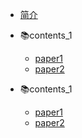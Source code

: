- [简介](blog-readme.md)

- 📚contents_1
  - [paper1](template1/paper1.md)
  - [paper2](template1/paper2.md)

- 📚contents_1
  - [paper1](template2/paper1.md)
  - [paper2](template2/paper2.md)
